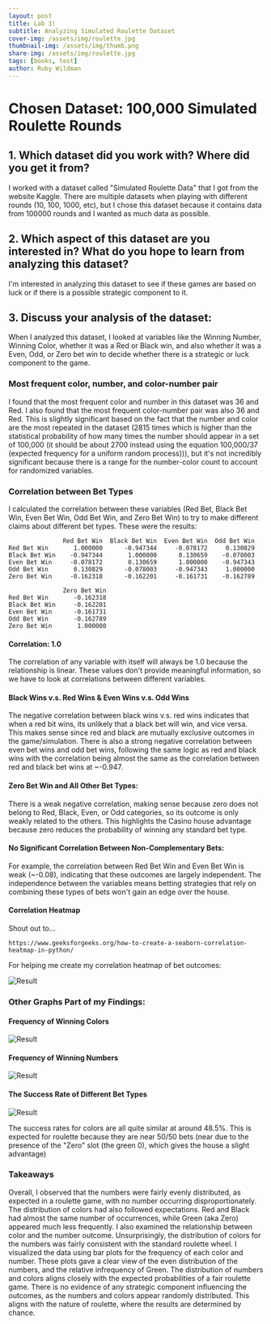 ```yaml
---
layout: post
title: Lab 3!
subtitle: Analyzing Simulated Roulette Dataset
cover-img: /assets/img/roulette.jpg
thumbnail-img: /assets/img/thumb.png
share-img: /assets/img/roulette.jpg
tags: [books, test]
author: Ruby Wildman
---
```


# Chosen Dataset: 100,000 Simulated Roulette Rounds

## 1. Which dataset did you work with? Where did you get it from? 
I worked with a dataset called "Simulated Roulette Data" that I got from the website Kaggle. There are multiple datasets when playing with different rounds (10, 100, 1000, etc), but I chose this dataset because it contains data from 100000 rounds and I wanted as much data as possible.

## 2. Which aspect of this dataset are you interested in? What do you hope to learn from analyzing this dataset?
I'm interested in analyzing this dataset to see if these games are based on luck or if there is a possible strategic component to it.

## 3. Discuss your analysis of the dataset:
When I analyzed this dataset, I looked at variables like the Winning Number, Winning Color, whether it was a Red or Black win, and also whether it was a Even, Odd, or Zero bet win to decide whether there is a strategic or luck component to the game. 

### Most frequent color, number, and color-number pair
I found that the most frequent color and number in this dataset was 36 and Red. I also found that the most frequent color-number pair was also 36 and Red. This is slightly significant based on the fact that the number and color are the most repeated in the dataset (2815 times which is higher than the statistical probability of how many times the number should appear in a set of 100,000 (it should be about 2700 instead using the equation 100,000/37 (expected frequency for a uniform random process))), but it's not incredibly significant because there is a range for the number-color count to account for randomized variables.


### Correlation between Bet Types
I calculated the correlation between these variables (Red Bet, Black Bet Win, Even Bet Win, Odd Bet Win, and Zero Bet Win) to try to make different claims about different bet types. These were the results:
~~~
               Red Bet Win  Black Bet Win  Even Bet Win  Odd Bet Win  
Red Bet Win       1.000000      -0.947344     -0.078172     0.130829   
Black Bet Win    -0.947344       1.000000      0.130659    -0.078003   
Even Bet Win     -0.078172       0.130659      1.000000    -0.947343   
Odd Bet Win       0.130829      -0.078003     -0.947343     1.000000   
Zero Bet Win     -0.162318      -0.162201     -0.161731    -0.162789   

               Zero Bet Win  
Red Bet Win       -0.162318  
Black Bet Win     -0.162201  
Even Bet Win      -0.161731  
Odd Bet Win       -0.162789  
Zero Bet Win       1.000000
~~~
#### Correlation: 1.0
The correlation of any variable with itself will always be 1.0 because the relationship is linear. These values don't  provide meaningful information, so we have to look at correlations between different variables. 

#### Black Wins v.s. Red Wins  &  Even Wins v.s. Odd Wins
The negative correlation between black wins v.s. red wins indicates that when a red bit wins, its unlikely that a black bet will win, and vice versa. This makes sense since red and black are mutually exclusive outcomes in the game/simulation. There is also a strong negative correlation between even bet wins and odd bet wins, following the same logic as red and black wins with the correlation being almost the same as the correlation between red and black bet wins at ~-0.947.

#### Zero Bet Win and All Other Bet Types:

There is a weak negative correlation, making sense because zero does not belong to Red, Black, Even, or Odd categories, so its outcome is only weakly related to the others. This highlights the Casino house advantage because zero reduces the probability of winning any standard bet type.

#### No Significant Correlation Between Non-Complementary Bets:
For example, the correlation between Red Bet Win and Even Bet Win is weak (~-0.08), indicating that these outcomes are largely independent. The independence between the variables means betting strategies that rely on combining these types of bets won't gain an edge over the house.

#### Correlation Heatmap
Shout out to...
~~~
https://www.geeksforgeeks.org/how-to-create-a-seaborn-correlation-heatmap-in-python/
~~~
For helping me create my correlation heatmap of bet outcomes:

![Result](/assets/img/corr.heat.png)

### Other Graphs Part of my Findings:

#### Frequency of Winning Colors
![Result](/assets/img/winning_color.png)

#### Frequency of Winning Numbers
![Result](/assets/img/num_rate.png)



#### The Success Rate of Different Bet Types

![Result](/assets/img/win_rates.png)

The success rates for colors are all quite similar at around 48.5%. This is expected for roulette because they are near 50/50 bets (near due to the presence of the "Zero" slot (the green 0), which gives the house a slight advantage)



### Takeaways
Overall, I observed that the numbers were fairly evenly distributed, as expected in a roulette game, with no number occurring disproportionately. The distribution of colors had also followed expectations. Red and Black had almost the same number of occurrences, while Green (aka Zero) appeared much less frequently. I also examined the relationship between color and the number outcome. Unsurprisingly, the distribution of colors for the numbers was fairly consistent with the standard roulette wheel. I visualized the data using bar plots for the frequency of each color and number. These plots gave a clear view of the even distribution of the numbers, and the relative infrequency of Green. The distribution of numbers and colors aligns closely with the expected probabilities of a fair roulette game. There is no evidence of any strategic component influencing the outcomes, as the numbers and colors appear randomly distributed. This aligns with the nature of roulette, where the results are determined by chance. 
